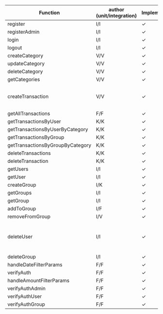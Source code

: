 | Function  | author (unit/integration)| Implementation | unit test | integration test | notes |
| -----------| --- | -------------------------------|---- |---- |--- |
| register | I/I | ✓ | ✓|✓|
| registerAdmin | I/I | ✓ | ✓|✓|
| login | I/I |✓ | ✓|✓|
| logout | I/I |✓ | ✓|✓|
| createCategory | V/V |✓ | ✓| ✓ | | 
| updateCategory | V/V|✓ |✓ | ✓|  |
| deleteCategory | V/V|✓ | ✓|✓ | |
| getCategories | V/V|✓ | ✓|✓ |  |
| createTransaction | V/V|✓ | ✓ |✓ | The first test is failing|
| getAllTransactions | F/F|✓ |✓  | ✓ | |
| getTransactionsByUser | K/K|✓ | ✓ | ✓ | |
| getTransactionsByUserByCategory | K/K|✓ | ✓ | ✓ |
| getTransactionsByGroup | K/K|✓ | ✓ |  |
| getTransactionsByGroupByCategory | K/K|✓ | | |
| deleteTransactions | K/K|✓ | ✓ | | 
| deleteTransaction | K/K|✓ | ✓ | |
| getUsers | I/I |✓ | ✓ | |
| getUser | I/I |✓ | ✓ | |
| createGroup | I/K |✓ |  | |
| getGroups | I/I |✓ | ✓ | |
| getGroup | I/I |✓ | ✓ | |
| addToGroup | I/F | ✓ | ✓| ✓| |
| removeFromGroup | I/V | ✓ |✓ |  | |
| deleteUser | I/I  | ✓ |✓|✓|one test still giving network error|
| deleteGroup  | I/I | ✓ | ✓ |✓||
| handleDateFilterParams | F/F| ✓ |✓ ||
| verifyAuth| F/F |✓ |✓ |✓ |
| handleAmountFilterParams| F/F |✓ |✓ ||
| verifyAuthAdmin| F/F |✓ |✓ |✓|
| verifyAuthUser| F/F |✓ |✓ |✓|
| verifyAuthGroup | F/F|✓ |✓ |✓|